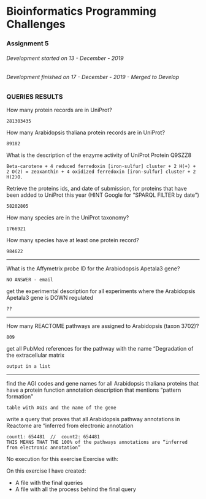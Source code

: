 Bioinformatics Programming Challenges
=====

### **Assignment 5**
###### Development started on 13 - December - 2019
###### Development finished on 17 - December - 2019 -  Merged to Develop

### **QUERIES RESULTS**

How many protein records are in UniProt? 
```
281303435
```

How many Arabidopsis thaliana protein records are in UniProt? 
```
89182
```
What is the description of the enzyme activity of UniProt Protein Q9SZZ8
```
Beta-carotene + 4 reduced ferredoxin [iron-sulfur] cluster + 2 H(+) + 2 O(2) = zeaxanthin + 4 oxidized ferredoxin [iron-sulfur] cluster + 2 H(2)O.
```
Retrieve the proteins ids, and date of submission, for proteins that have been added to UniProt this year   (HINT Google for “SPARQL FILTER by date”)
```
58202805
```
How  many species are in the UniProt taxonomy?
```
1766921
```
How many species have at least one protein record? 
```
984622
```

----------------------------------------------------------------
What is the Affymetrix probe ID for the Arabiodopsis Apetala3 gene?  
```
NO ANSWER - email
```
get the experimental description for all experiments where the Arabidopsis Apetala3 gene is DOWN regulated 
```
??
```
----------------------------------------------------------------
How many REACTOME pathways are assigned to Arabidopsis (taxon 3702)?
```
809
```
get all PubMed references for the pathway with the name “Degradation of the extracellular matrix
```
output in a list
```
----------------------------------------------------------------
find the AGI codes and gene names for all Arabidopsis thaliana  proteins that have a protein function annotation description that mentions “pattern formation”
```
table with AGIs and the name of the gene
```
write a query that proves that all Arabidopsis pathway annotations in Reactome are “inferred from electronic annotation
```
count1: 654481 	// 	count2: 654481
THIS MEANS THAT THE 100% of the pathways annotations are “inferred from electronic annotation”
```


No execution for this exercise Exercise with:


On this exercise I have created:
- A file with the final queries
- A file with all the process behind the final query


